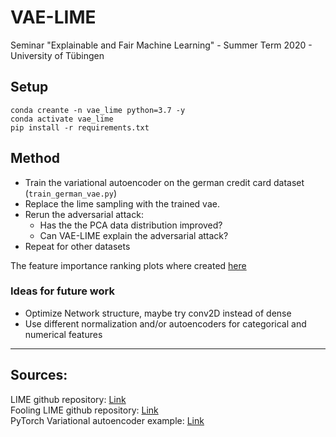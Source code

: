 # VAE-LIME
Seminar "Explainable and Fair Machine Learning" - Summer Term 2020 - University of Tübingen  

## Setup
```
conda creante -n vae_lime python=3.7 -y  
conda activate vae_lime  
pip install -r requirements.txt  
```  

## Method
* Train the variational autoencoder on the german credit card dataset (``train_german_vae.py``)
* Replace the lime sampling with the trained vae.
* Rerun the adversarial attack:
    * Has the the PCA data distribution improved? 
    * Can VAE-LIME explain the adversarial attack?
* Repeat for other datasets

The feature importance ranking plots where created [here](https://docs.google.com/spreadsheets/d/1xvP-7lWBjuXq95PpS93IuDAch26qeGMF8VSChvfy-MM/edit?usp=sharing)

### Ideas for future work
* Optimize Network structure, maybe try conv2D instead of dense
* Use different normalization and/or autoencoders for categorical and numerical features
---
## Sources:  
LIME github repository: [Link](https://github.com/marcotcr/lime)  
Fooling LIME github repository: [Link](https://github.com/dylan-slack/Fooling-LIME-SHAP)  
PyTorch Variational autoencoder example: [Link](https://github.com/pytorch/examples/tree/master/vae)  

